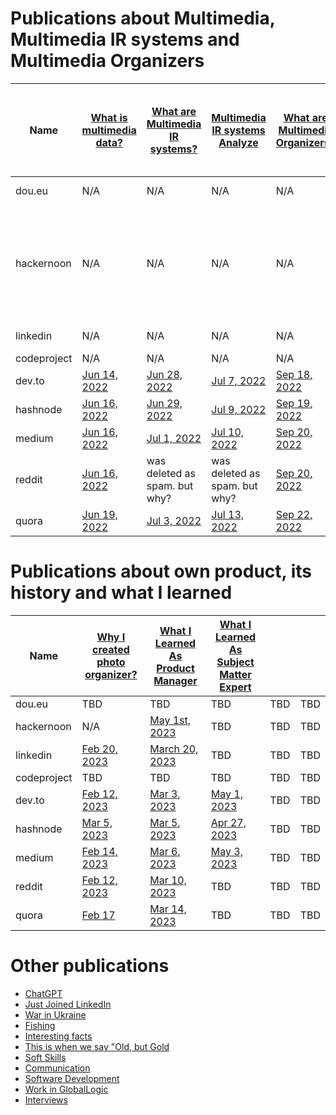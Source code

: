 # Publications about Multimedia, Multimedia IR systems and Multimedia Organizers 
|Name       |[What is multimedia data?](./MultimediaData.md)|[What are Multimedia IR systems?](./MultimediaIRSystems.md)|[Multimedia IR systems Analyze](./MultimediaIRSystemsAnalyze.md)|[What are Multimedia Organizers?](./MultimediaOrganizers.md)|Exploring the World of Multimedia Information Retrieval Systems|
|-----------|-----------------------------------------------|-----------------------------------------------------------|----------------------------------------------------------------|------------------------------------------------------------|:----------------------------------------------------------:|
|dou.eu     |N/A|N/A|N/A|N/A|[Feb 20, 2023](https://dou.eu/community/posts/what-are-multimedia-information-retrieval-systems)|
|hackernoon |N/A|N/A|N/A|N/A|I tryied to publish on 01/31/2023 but they said it is a duplication of one my previos publication|
|linkedin   |N/A|N/A|N/A|N/A|[January 27,2023](https://www.linkedin.com/posts/dimanikulin_activity-7024663781666349057-Hw3_/?utm_source=share&utm_medium=member_desktop)|
|codeproject|N/A|N/A|N/A|N/A|TODO|
|dev.to     |[Jun 14, 2022](https://dev.to/dimanikulin/what-is-multimedia-data-111f)|[Jun 28, 2022](https://dev.to/dimanikulin/what-are-multimedia-ir-systems-5c7nv)|[Jul 7, 2022](https://dev.to/dimanikulin/multimedia-ir-systems-analyze-4e17)|[Sep 18, 2022](https://dev.to/dimanikulin/what-are-the-photo-organizers-1na9)|N/A|
|hashnode   |[Jun 16, 2022](https://dimanikulin.hashnode.dev/what-is-multimedia-data)|[Jun 29, 2022](https://dimanikulin.hashnode.dev/what-are-multimedia-ir-systems)|[Jul 9, 2022](https://dimanikulin.hashnode.dev/multimedia-ir-systems-analyze)|[Sep 19, 2022](https://dimanikulin.hashnode.dev/what-are-the-photo-organizers)|N/A|
|medium     |[Jun 16, 2022](https://medium.com/@dimanikulin_43511/what-is-multimedia-data-16c2bfdb3829)|[Jul 1, 2022](https://medium.com/@dimanikulin_43511/what-are-multimedia-ir-systems-531366920642)|[Jul 10, 2022](https://medium.com/@dimanikulin_43511/multimedia-ir-systems-analyze-67d40a5537c5)|[Sep 20, 2022](https://medium.com/@dimanikulin_43511/multimedia-organizers-functions-e8def4e7d550)|N/A|
|reddit     |[Jun 16, 2022](https://www.reddit.com/r/fva/comments/ve7188/what_is_multimedia_data/)|was deleted as spam. but why?|was deleted as spam. but why?|[Sep 20, 2022](https://www.reddit.com/r/fva/comments/xkum82/what_are_the_multimedia_organizers/)|N/A|
|quora      |[Jun 19, 2022](https://www.quora.com/profile/Dima-Nikulin-2/What-is-Multimedia-Data-We-live-in-the-digital-data-era-and-growing-of-the-Internet-gives-us-a-possibility-to-find-th)|[Jul 3, 2022](https://www.quora.com/profile/Dima-Nikulin-2/What-are-Multimedia-IR-Systems-Lets-briefly-overview-the-Multimedia-IR-systems-According-to-the-Wikipedia-https)|[Jul 13, 2022](https://www.quora.com/profile/Dima-Nikulin-2/Multimedia-IR-Systems-analyze-Let-us-compare-several-multimedia-IR-systems-by-covering-requirements-and-needs-we-identi)|[Sep 22, 2022](https://www.quora.com/profile/Dima-Nikulin-2/What-are-the-Multimedia-Organizers-Multimedia-Organizers-functions-They-currently-perform-the-search-in-photo-set)|N/A|

# Publications about own product, its history and what I learned 
|Name       |[Why I created photo organizer?](./WhyCreatedPhotoOrganizer.md)|[What I Learned As Product Manager](./WhatILearnedAsProductManager.md)|[What I Learned As Subject Matter Expert](./WhatILearnedAsSubjectMatterExpert.md)|[](./content/MultimediaOrganizers.md)||
|-----------|---------------------------------------------------------------|----------------------------------------------------------------------|---------------------------------------------------------------------------------|--------------------------------------------------------------------|:----------------------------------------------------------:|
|dou.eu     |TBD|TBD|TBD|TBD|TBD|
|hackernoon |N/A|[May 1st, 2023](https://hackernoon.com/why-i-decided-to-create-a-photo-organizer-and-what-i-learned-as-a-result)|TBD|TBD|TBD|
|linkedin   |[Feb 20, 2023](https://www.linkedin.com/posts/dimanikulin_productengineering-photos-activity-7034072973523193856-MvF4?utm_source=share&utm_medium=member_desktop)|[March 20, 2023](https://www.linkedin.com/posts/dimanikulin_activity-7043490960445480960-KIPT?utm_source=share&utm_medium=member_desktop)|TBD|TBD|TBD|
|codeproject|TBD|TBD|TBD|TBD|TBD|
|dev.to     |[Feb 12, 2023](https://dev.to/dimanikulin/why-i-decided-to-create-my-photo-organizer-1g7n)|[Mar 3, 2023](https://dev.to/dimanikulin/what-i-learned-as-a-product-manager-while-creating-my-product-3fom)|[May 1, 2023](https://dev.to/dimanikulin/what-i-learned-as-a-subject-matter-expert-while-creating-my-product-a42)|TBD|TBD|
|hashnode   |[Mar 5, 2023](https://dimanikulin.hashnode.dev/why-i-decided-to-create-my-photo-organizer)|[Mar 5, 2023](https://dimanikulin.hashnode.dev/what-i-learned-as-a-product-manager-while-creating-my-product)|[Apr 27, 2023](https://dimanikulin.hashnode.dev/what-i-learned-as-a-subject-matter-expert-while-creating-my-product)|TBD|TBD|
|medium     |[Feb 14, 2023](https://medium.com/@dimanikulin_43511/why-i-decided-to-create-my-photo-organizer-84ab40565927)|[Mar 6, 2023](https://medium.com/@dimanikulin_43511/what-i-learned-as-a-product-manager-while-creating-my-product-d2cc97b23421)|[May 3, 2023](https://medium.com/@dimanikulin_43511/what-i-learned-as-a-subject-matter-expert-while-creating-my-product-bae1e32db1b4)|TBD|TBD|
|reddit     |[Feb 12, 2023](https://www.reddit.com/r/fva/comments/112s9q1/why_i_decided_to_create_my_photo_organizer/)|[Mar 10, 2023](https://www.reddit.com/r/fva/comments/11nnrds/what_i_learned_as_a_product_manager_while/)|TBD|TBD|TBD|
|quora      |[Feb 17](https://www.quora.com/profile/Dima-Nikulin-2/Why-I-decided-to-create-my-photo-organizer-As-a-child-I-used-to-flip-through-family-photo-album-to-see-my-relatives-w)|[Mar 14, 2023](https://www.quora.com/profile/Dima-Nikulin-2/What-I-learned-as-a-Product-Manager-while-creating-my-product-Design-Thinking-The-first-product-I-was-thinking-about-w-2)|TBD|TBD|TBD| 

# Other publications
- [ChatGPT](./ChatGPT.md)
- [Just Joined LinkedIn](./JustJoinedLinkedIn.md)
- [War in Ukraine](./WarInUkraine.md)
- [Fishing](./Fishing.md)
- [Interesting facts](./InterestingFacts.md)
- [This is when we say "Old, but Gold](./OldButGold.md)
- [Soft Skills](./SoftSkills.md)
- [Communication](./Communication.md)
- [Software Development](./SoftwareDevelopment.md)
- [Work in GlobalLogic](./WorkInGL.md)
- [Interviews](./Interviews.md)